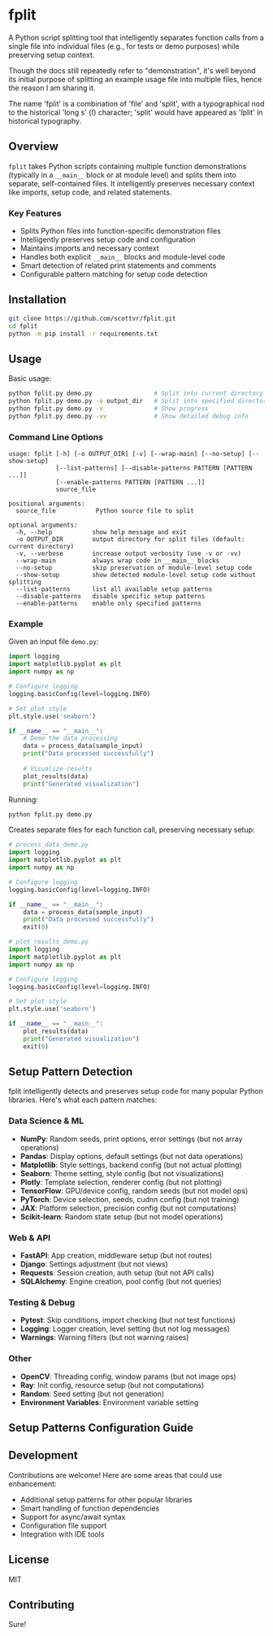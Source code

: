 # fplit

A Python script splitting tool that intelligently separates function calls from a single file into individual files (e.g., for tests or demo purposes) while preserving setup context.

Though the docs still repeatedly refer to "demonstration", it's well beyond its initial purpose of splitting an example usage file into multiple files, hence the reason I am sharing it.

The name 'fplit' is a combination of 'file' and 'split', with a typographical nod to the historical 'long s' (ſ) character; 'split' would have appeared as 'ſplit' in historical typography.

## Overview

`fplit` takes Python scripts containing multiple function demonstrations (typically in a `__main__` block or at module level) and splits them into separate, self-contained files. It intelligently preserves necessary context like imports, setup code, and related statements.

### Key Features

- Splits Python files into function-specific demonstration files
- Intelligently preserves setup code and configuration
- Maintains imports and necessary context
- Handles both explicit `__main__` blocks and module-level code
- Smart detection of related print statements and comments
- Configurable pattern matching for setup code detection

## Installation

```bash
git clone https://github.com/scottvr/fplit.git
cd fplit
python -m pip install -r requirements.txt
```

## Usage

Basic usage:
```bash
python fplit.py demo.py                 # Split into current directory
python fplit.py demo.py -o output_dir   # Split into specified directory
python fplit.py demo.py -v              # Show progress
python fplit.py demo.py -vv             # Show detailed debug info
```

### Command Line Options

```
usage: fplit [-h] [-o OUTPUT_DIR] [-v] [--wrap-main] [--no-setup] [--show-setup]
             [--list-patterns] [--disable-patterns PATTERN [PATTERN ...]]
             [--enable-patterns PATTERN [PATTERN ...]]
             source_file

positional arguments:
  source_file           Python source file to split

optional arguments:
  -h, --help           show help message and exit
  -o OUTPUT_DIR        output directory for split files (default: current directory)
  -v, --verbose        increase output verbosity (use -v or -vv)
  --wrap-main          always wrap code in __main__ blocks
  --no-setup           skip preservation of module-level setup code
  --show-setup         show detected module-level setup code without splitting
  --list-patterns      list all available setup patterns
  --disable-patterns   disable specific setup patterns
  --enable-patterns    enable only specified patterns
```

### Example

Given an input file `demo.py`:
```python
import logging
import matplotlib.pyplot as plt
import numpy as np

# Configure logging
logging.basicConfig(level=logging.INFO)

# Set plot style
plt.style.use('seaborn')

if __name__ == "__main__":
    # Demo the data processing
    data = process_data(sample_input)
    print("Data processed successfully")
    
    # Visualize results
    plot_results(data)
    print("Generated visualization")
```

Running:
```bash
python fplit.py demo.py
```

Creates separate files for each function call, preserving necessary setup:
```python
# process_data_demo.py
import logging
import matplotlib.pyplot as plt
import numpy as np

# Configure logging
logging.basicConfig(level=logging.INFO)

if __name__ == "__main__":
    data = process_data(sample_input)
    print("Data processed successfully")
    exit(0)

# plot_results_demo.py
import logging
import matplotlib.pyplot as plt
import numpy as np

# Configure logging
logging.basicConfig(level=logging.INFO)

# Set plot style
plt.style.use('seaborn')

if __name__ == "__main__":
    plot_results(data)
    print("Generated visualization")
    exit(0)
```

## Setup Pattern Detection

fplit intelligently detects and preserves setup code for many popular Python libraries. Here's what each pattern matches:

### Data Science & ML
- **NumPy**: Random seeds, print options, error settings (but not array operations)
- **Pandas**: Display options, default settings (but not data operations)
- **Matplotlib**: Style settings, backend config (but not actual plotting)
- **Seaborn**: Theme setting, style config (but not visualizations)
- **Plotly**: Template selection, renderer config (but not plotting)
- **TensorFlow**: GPU/device config, random seeds (but not model ops)
- **PyTorch**: Device selection, seeds, cudnn config (but not training)
- **JAX**: Platform selection, precision config (but not computations)
- **Scikit-learn**: Random state setup (but not model operations)

### Web & API
- **FastAPI**: App creation, middleware setup (but not routes)
- **Django**: Settings adjustment (but not views)
- **Requests**: Session creation, auth setup (but not API calls)
- **SQLAlchemy**: Engine creation, pool config (but not queries)

### Testing & Debug
- **Pytest**: Skip conditions, import checking (but not test functions)
- **Logging**: Logger creation, level setting (but not log messages)
- **Warnings**: Warning filters (but not warning raises)

### Other
- **OpenCV**: Threading config, window params (but not image ops)
- **Ray**: Init config, resource setup (but not computations)
- **Random**: Seed setting (but not generation)
- **Environment Variables**: Environment variable setting

## Setup Patterns Configuration Guide

## Development

Contributions are welcome! Here are some areas that could use enhancement:

- Additional setup patterns for other popular libraries
- Smart handling of function dependencies
- Support for async/await syntax
- Configuration file support
- Integration with IDE tools

## License

MIT

## Contributing

Sure!
